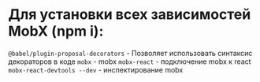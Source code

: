# Для установки всех зависимостей MobX (npm i):

`@babel/plugin-proposal-decorators` - Позволяет использовать синтаксис декораторов в коде 
`mobx` - mobx
`mobx-react` - подключение mobx к react
`mobx-react-devtools --dev` - инспектирование mobx
